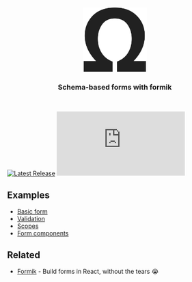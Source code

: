 <p align="center">
  <img src="docs/public/ohm-form.svg" width="150" alt="ohm=form" />
</p>

<h3 align="center">
  Schema-based forms with formik
</h3>

<br>

[![Latest Release](https://img.shields.io/npm/v/ohm-form-formik.svg)](https://www.npmjs.com/package/ohm-form-formik)
[![gzip size](https://img.badgesize.io/https://unpkg.com/ohm-form-formik@latest/dist/ohm-form-formik.cjs.production.min.js?compression=gzip)](https://unpkg.com/ohm-form-formik@latest/dist/ohm-form-formik.cjs.production.min.js)

## Examples

- [Basic form](https://codesandbox.io/s/github/ivanodintsov/ohm-form/tree/main/examples/BasicForm?file=/src/BasicForm.tsx)
- [Validation](https://codesandbox.io/s/github/ivanodintsov/ohm-form/tree/main/examples/FormWithValidation?file=/src/FormWithValidation.tsx)
- [Scopes](https://codesandbox.io/s/github/ivanodintsov/ohm-form/tree/main/examples/ScopedForm?file=/src/ScopedForm.tsx)
- [Form components](https://codesandbox.io/s/github/ivanodintsov/ohm-form/tree/main/examples/FormComponents?file=/src/FormComponents.tsx)

## Related

- [Formik](https://github.com/formium/formik) - Build forms in React, without the tears 😭
